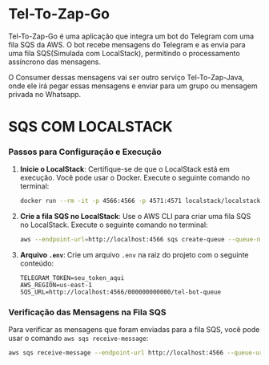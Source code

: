 # Tel-To-Zap-Go

Tel-To-Zap-Go é uma aplicação que integra um bot do Telegram com uma fila SQS da AWS. O bot recebe mensagens do Telegram e as envia para uma fila SQS(Simulada com LocalStack), permitindo o processamento assíncrono das mensagens. 

O Consumer dessas mensagens vai ser outro serviço Tel-To-Zap-Java, onde ele irá pegar essas mensagens e enviar para um grupo ou mensagem privada no Whatsapp.

# SQS COM LOCALSTACK

### Passos para Configuração e Execução

1. **Inicie o LocalStack**: Certifique-se de que o LocalStack está em execução. Você pode usar o Docker. Execute o seguinte comando no terminal:

    ```sh
    docker run --rm -it -p 4566:4566 -p 4571:4571 localstack/localstack
    ```

2. **Crie a fila SQS no LocalStack**: Use o AWS CLI para criar uma fila SQS no LocalStack. Execute o seguinte comando no terminal:

    ```sh
    aws --endpoint-url=http://localhost:4566 sqs create-queue --queue-name tel-bot-queue
    ```

3. **Arquivo `.env`**: Crie um arquivo `.env` na raiz do projeto com o seguinte conteúdo:

    ```plaintext
    TELEGRAM_TOKEN=seu_token_aqui
    AWS_REGION=us-east-1
    SQS_URL=http://localhost:4566/000000000000/tel-bot-queue
    ```


### Verificação das Mensagens na Fila SQS

Para verificar as mensagens que foram enviadas para a fila SQS, você pode usar o comando `aws sqs receive-message`:

```sh
aws sqs receive-message --endpoint-url http://localhost:4566 --queue-url http://localhost:4566/000000000000/tel-bot-queue --attribute-names All --message-attribute-names All